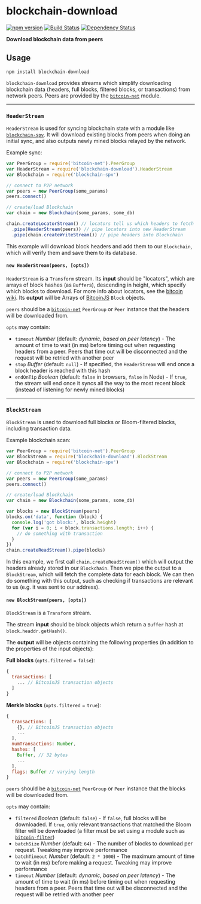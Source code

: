 # blockchain-download

[![npm version](https://img.shields.io/npm/v/blockchain-download.svg)](https://www.npmjs.com/package/blockchain-download)
[![Build Status](https://travis-ci.org/mappum/blockchain-download.svg?branch=master)](https://travis-ci.org/mappum/blockchain-download)
[![Dependency Status](https://david-dm.org/mappum/blockchain-download.svg)](https://david-dm.org/mappum/blockchain-download)

**Download blockchain data from peers**

## Usage

`npm install blockchain-download`

`blockchain-download` provides streams which simplify downloading blockchain data (headers, full blocks, filtered blocks, or transactions) from network peers. Peers are provided by the [`bitcoin-net`](https://github.com/mappum/bitcoin-net) module.

----
### `HeaderStream`

`HeaderStream` is  used for syncing blockchain state with a module like [`blockchain-spv`](https://github.com/mappum/blockchain-spv). It will download existing blocks from peers when doing an initial sync, and also outputs newly mined blocks relayed by the network.

Example sync:
```js
var PeerGroup = require('bitcoin-net').PeerGroup
var HeaderStream = require('blockchain-download').HeaderStream
var Blockchain = require('blockchain-spv')

// connect to P2P network
var peers = new PeerGroup(some_params)
peers.connect()

// create/load Blockchain
var chain = new Blockchain(some_params, some_db)

chain.createLocatorStream() // locators tell us which headers to fetch
  .pipe(HeaderStream(peers)) // pipe locators into new HeaderStream
  .pipe(chain.createWriteStream()) // pipe headers into Blockchain
```
This example will download block headers and add them to our `Blockchain`, which will verify them and save them to its database.

#### `new HeaderStream(peers, [opts])`

`HeaderStream` is a `Transform` stream. Its **input** should be "locators", which are arrays of block hashes (as `Buffer`s), descending in height, which specify which blocks to download. For more info about locators, see the [bitcoin wiki](https://en.bitcoin.it/wiki/Protocol_documentation#getblocks). Its **output** will be Arrays of [BitcoinJS](https://github.com/bitcoinjs/bitcoinjs-lib) `Block` objects.

`peers` should be a [`bitcoin-net`](https://github.com/mappum/bitcoin-net) `PeerGroup` or `Peer` instance that the headers will be downloaded from.

`opts` may contain:
- `timeout` *Number* (default: *dynamic, based on peer latency*) - The amount of time to wait (in ms) before timing out when requesting headers from a peer. Peers that time out will be disconnected and the request will be retried with another peer
- `stop` *Buffer* (default: `null`) - If specified, the `HeaderStream` will end once a block header is reached with this hash
- `endOnTip` *Boolean* (default: `false` in browsers, `false` in Node) - If `true`, the stream will end once it syncs all the way to the most recent block (instead of listening for newly mined blocks)

---
### `BlockStream`

`BlockStream` is used to download full blocks or Bloom-filtered blocks, including transaction data.

Example blockchain scan:
```js
var PeerGroup = require('bitcoin-net').PeerGroup
var BlockStream = require('blockchain-download').BlockStream
var Blockchain = require('blockchain-spv')

// connect to P2P network
var peers = new PeerGroup(some_params)
peers.connect()

// create/load Blockchain
var chain = new Blockchain(some_params, some_db)

var blocks = new BlockStream(peers)
blocks.on('data', function (block) {
  console.log('got block:', block.height)
  for (var i = 0; i < block.transactions.length; i++) {
    // do something with transaction
  }
})
chain.createReadStream().pipe(blocks)
```
In this example, we first call `chain.createReadStream()` which will output the headers already stored in our `Blockchain`. Then we pipe the output to a `BlockStream`, which will fetch the complete data for each block. We can then do something with this output, such as checking if transactions are relevant to us (e.g. it was sent to our address).

#### `new BlockStream(peers, [opts])`

`BlockStream` is a `Transform` stream.

The stream **input** should be block objects which return a `Buffer` hash at `block.headdr.getHash()`.

The **output** will be objects containing the following properties (in addition to the properties of the input objects):

**Full blocks** (`opts.filtered` = `false`):
```js
{
  transactions: [
    ... // BitcoinJS transaction objects
  ]
}
```
**Merkle blocks** (`opts.filtered` = `true`):
```js
{
  transactions: [
    {}, // BitcoinJS transaction objects
    ...
  ],
  numTransactions: Number,
  hashes: [
    Buffer, // 32 bytes
    ...
  ],
  flags: Buffer // varying length
}
```

`peers` should be a [`bitcoin-net`](https://github.com/mappum/bitcoin-net) `PeerGroup` or `Peer` instance that the blocks will be downloaded from.

`opts` may contain:
- `filtered` *Boolean* (default: `false`) - If `false`, full blocks will be downloaded. If `true`, only relevant transactions that matched the Bloom filter will be downloaded (a filter must be set using a module such as [`bitcoin-filter`](https://github.com/mappum/bitcoin-filter))
- `batchSize` *Number* (default: `64`) - The number of blocks to download per request. Tweaking may improve performance
- `batchTimeout` *Number* (default: `2 * 1000`) - The maximum amount of time to wait (in ms) before making a request. Tweaking may improve performance
- `timeout` *Number* (default: *dynamic, based on peer latency*) - The amount of time to wait (in ms) before timing out when requesting headers from a peer. Peers that time out will be disconnected and the request will be retried with another peer
